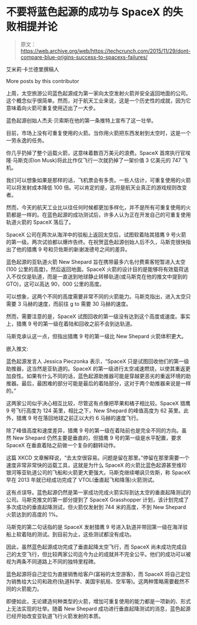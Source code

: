 # 不要将蓝色起源的成功与 SpaceX 的失败相提并论 

> 原文：<https://web.archive.org/web/https://techcrunch.com/2015/11/29/dont-compare-blue-origins-success-to-spacexs-failures/>

艾米莉·卡兰德里撰稿人

More posts by this contributor

上周，太空旅游公司蓝色起源成为第一家向太空发射火箭并安全返回地面的公司。这个概念似乎很简单。然而，对于航天工业来说，这是一个历史性的成就，因为它意味着向火箭可重复使用迈出了一大步。

蓝色起源创始人杰夫·贝索斯在他的第一条推特上宣布了这一壮举。

目前，市场上没有可重复使用的火箭。当你用火箭把东西发射到太空时，这是一个一劳永逸的任务。

你几乎扔掉了整个运载火箭，这意味着数百万美元的浪费。SpaceX 首席执行官埃隆·马斯克(Elon Musk)将此比作仅飞行一次就扔掉了一架价值 3 亿美元的 747 飞机。

我们可以想象如果是那样的话，飞机票会有多贵。一些人估计，可重复使用的火箭可以将发射成本降低 100 倍。可以肯定的是，这将是航天业真正的游戏规则改变者。

然而，今天的航天工业比以往任何时候都更加多样化，并不是所有可重复使用的火箭都是一样的。在蓝色起源的成功测试后，许多人认为正在开发自己的可重复使用轨道火箭的 SpaceX 落后了。

SpaceX 公司在两次从海洋中的驳船上返回太空后，试图软着陆其猎鹰 9 号火箭的第一级。两次试验都以爆炸告终。在祝贺蓝色起源创始人后不久，马斯克很快指出了他的猎鹰 9 号和贝佐斯的新谢泼德号之间的差异。

蓝色起源的亚轨道火箭 New Shepard 旨在携带最多六名付费乘客短暂进入太空(100 公里的高度)，然后返回地面。SpaceX 火箭的设计目的是能够将有效载荷送入不仅仅是轨道，而是一直送到地球静止转移轨道(或马斯克在他的推文中提到的 GTO)，这可以高达 90，000 公里的高度。

可以想象，这两个不同的高度需要非常不同的火箭能力。马斯克指出，进入太空只需要 3 马赫的速度，而前往 g to 需要 30 马赫的速度。

然而，需要注意的是，SpaceX 试图回收的第一级没有达到这个高度或速度。事实上，猎鹰 9 号的第一级在着陆和回收之前不会到达轨道。

马斯克承认这一点，但指出猎鹰 9 号的第一级比 New Shepard 火箭体积更大。

嵌入推文:

蓝色起源发言人 Jessica Pieczonka 表示，“SpaceX 只是试图回收他们的第一级助推器，这当然是亚轨道的。SpaceX 的第一级进行太空减速燃烧，以使其重返更加良性。如果有什么不同的话，蓝色起源助推器可能是穿越更恶劣的重返环境的助推器。最后，最困难的部分可能是最后的着陆部分，这对于两个助推器来说是一样的。”

这两家公司似乎决心相互比较，尽管这有点像把苹果和橘子相比较。SpaceX 猎鹰 9 号飞行高度为 124 英里，相比之下，New Shepard 的峰值高度为 62 英里。此外，猎鹰 9 号在落回地球之前正以大约 6 马赫的速度飞行。

除了峰值高度和速度差异，猎鹰 9 号的第一级在着陆前也是完全不同的方向。虽然 New Shepard 仍然主要是垂直的，但猎鹰 9 号的第一级是水平配置，要求 SpaceX 在垂直着陆之前做一个复杂的翻转动作。

这篇 XKCD 文章解释说，“去太空很容易。问题是留在那里。”停留在那里需要一个速度非常非常快的运载工具，这就是为什么 SpaceX 的火箭比蓝色起源甚至维珍银河等亚轨道公司的飞船和火箭更大更强大。马斯克继续嘲讽贝佐斯，称 SpaceX 早在 2013 年就已经成功完成了 VTOL(垂直起飞和降落)火箭测试。

这有点误导。蓝色起源仍然是第一家成功完成火箭实际到达太空的垂直起降测试的公司。马斯克推文的第一部分提到了 SpaceX Grasshopper 计划，该计划完成了多次成功的垂直起降测试，但火箭仅发射到 744 米的高度，不到 New Shepard 火箭达到的高度的 1%。

马斯克的第二句话指的是 SpaceX 发射猎鹰 9 号进入轨道并带回第一级在海洋驳船上软着陆的测试。到目前为止，这些测试都没有成功。

因此，虽然蓝色起源成功完成了垂直起降太空飞行，而 SpaceX 尚未成功完成自己的太空飞行，但比较两家公司迄今为止的成就并不完全公平。他们的成功可以被视为两条不同道路上不同的独特里程碑。

蓝色起源将自己定位为直接销售给客户(富裕的太空游客)，而 SpaceX 将自己定位为销售给大公司和政府(轨道科学、美国宇航局、空军等)。这两种策略需要截然不同的火箭能力。

即便如此，无论建造何种类型的火箭，增加可重复使用的能力都是一项新的、形式上无法实现的壮举。随着 New Shepard 成功进行垂直起降测试的消息，蓝色起源已经开始改变亚轨道飞行火箭发射的本质。